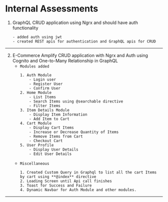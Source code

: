 # Internal Assessments

1.  GraphQL CRUD application using Ngrx and should have auth functionality
    >
        - added auth using jwt
        - created REST apis for authentication and GraphQL apis for CRUD

---

2.  E-Commerce Amplify CRUD application with Ngrx and Auth using Cognito and One-to-Many Relationship in GraphQL
    -   `Modules added`
        >
            1. Auth Module
                - Login user
                - Register User
                - Confirm User
            2. Home Module
                - List Items
                - Search Items using @searchable directive
                - Filter Items
            3. Item Details Module
                - Display Item Information
                - Add Item to Cart
            4. Cart Module
                - Display Cart Items
                - Increase or Decrease Quantity of Items
                - Remove Items from Cart
                - Checkout Cart
            5. User Profile
                - Display User Details
                - Edit User Details
    -   `Miscellaneous`
        >
            1. Created Custom Query in Graphql to list all the cart Items by cart using **@index** directive
            2. Loading Screen until Api call finishes
            3. Toast for Success and Failure
            4. Dynamic Navbar for Auth Module and other modules.

---
